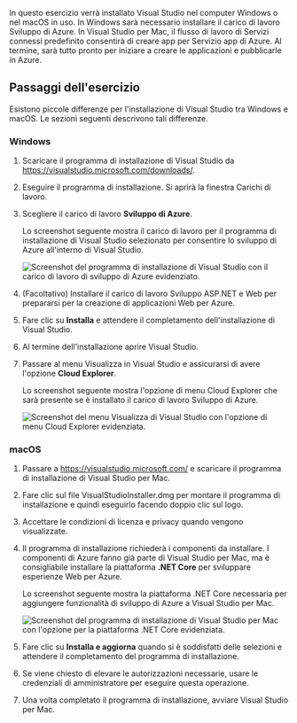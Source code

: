In questo esercizio verrà installato Visual Studio nel computer Windows o nel macOS in uso. In Windows sarà necessario installare il carico di lavoro Sviluppo di Azure. In Visual Studio per Mac, il flusso di lavoro di Servizi connessi predefinito consentirà di creare app per Servizio app di Azure. Al termine, sarà tutto pronto per iniziare a creare le applicazioni e pubblicarle in Azure.

## <a name="exercise-steps"></a>Passaggi dell'esercizio

Esistono piccole differenze per l'installazione di Visual Studio tra Windows e macOS. Le sezioni seguenti descrivono tali differenze.

### <a name="windows"></a>Windows

1. Scaricare il programma di installazione di Visual Studio da https://visualstudio.microsoft.com/downloads/.

1. Eseguire il programma di installazione. Si aprirà la finestra Carichi di lavoro.

1. Scegliere il carico di lavoro **Sviluppo di Azure**.

    Lo screenshot seguente mostra il carico di lavoro per il programma di installazione di Visual Studio selezionato per consentire lo sviluppo di Azure all'interno di Visual Studio.

    ![Screenshot del programma di installazione di Visual Studio con il carico di lavoro di sviluppo di Azure evidenziato.](../media/5-select-azure-workload.png)

1. (Facoltativo) Installare il carico di lavoro Sviluppo ASP.NET e Web per prepararsi per la creazione di applicazioni Web per Azure.

1. Fare clic su **Installa** e attendere il completamento dell'installazione di Visual Studio.

1. Al termine dell'installazione aprire Visual Studio.

1. Passare al menu Visualizza in Visual Studio e assicurarsi di avere l'opzione **Cloud Explorer**.

    Lo screenshot seguente mostra l'opzione di menu Cloud Explorer che sarà presente se è installato il carico di lavoro Sviluppo di Azure.

    ![Screenshot del menu Visualizza di Visual Studio con l'opzione di menu Cloud Explorer evidenziata.](../media/5-verify-cloud-explorer.png)

### <a name="macos"></a>macOS

1. Passare a https://visualstudio.microsoft.com/ e scaricare il programma di installazione di Visual Studio per Mac.

1. Fare clic sul file VisualStudioInstaller.dmg per montare il programma di installazione e quindi eseguirlo facendo doppio clic sul logo.

1. Accettare le condizioni di licenza e privacy quando vengono visualizzate.

1. Il programma di installazione richiederà i componenti da installare. I componenti di Azure fanno già parte di Visual Studio per Mac, ma è consigliabile installare la piattaforma **.NET Core** per sviluppare esperienze Web per Azure.

    Lo screenshot seguente mostra la piattaforma .NET Core necessaria per aggiungere funzionalità di sviluppo di Azure a Visual Studio per Mac.

    ![Screenshot del programma di installazione di Visual Studio per Mac con l'opzione per la piattaforma .NET Core evidenziata.](../media/5-vsmac-install-net-core.png)

1. Fare clic su **Installa e aggiorna** quando si è soddisfatti delle selezioni e attendere il completamento del programma di installazione.

1. Se viene chiesto di elevare le autorizzazioni necessarie, usare le credenziali di amministratore per eseguire questa operazione.

1. Una volta completato il programma di installazione, avviare Visual Studio per Mac.
